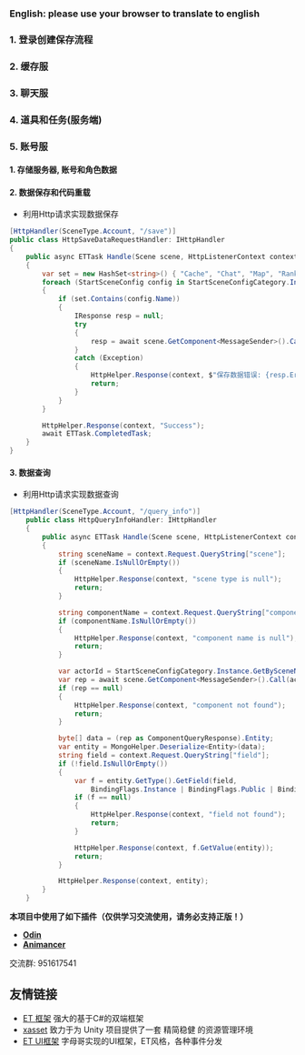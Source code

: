 ### English: please use your browser to translate to english

### 1. 登录创建保存流程

### 2. 缓存服

### 3. 聊天服

### 4. 道具和任务(服务端)

### 5. 账号服

#### 1. 存储服务器, 账号和角色数据

#### 2. 数据保存和代码重载

* 利用Http请求实现数据保存

```csharp
[HttpHandler(SceneType.Account, "/save")]
public class HttpSaveDataRequestHandler: IHttpHandler
{
    public async ETTask Handle(Scene scene, HttpListenerContext context)
    {
        var set = new HashSet<string>() { "Cache", "Chat", "Map", "Rank" };
        foreach (StartSceneConfig config in StartSceneConfigCategory.Instance.GetAll().Values)
        {
            if (set.Contains(config.Name))
            {
                IResponse resp = null;
                try
                {
                    resp = await scene.GetComponent<MessageSender>().Call(config.ActorId, W2Other_SaveDataRequest.Create());
                }
                catch (Exception)
                {
                    HttpHelper.Response(context, $"保存数据错误: {resp.Error}, {config.Name} - {config.Id}");
                    return;
                }
            }
        }

        HttpHelper.Response(context, "Success");
        await ETTask.CompletedTask;
    }
}
```

#### 3. 数据查询

* 利用Http请求实现数据查询

```csharp
[HttpHandler(SceneType.Account, "/query_info")]
    public class HttpQueryInfoHandler: IHttpHandler
    {
        public async ETTask Handle(Scene scene, HttpListenerContext context)
        {
            string sceneName = context.Request.QueryString["scene"];
            if (sceneName.IsNullOrEmpty())
            {
                HttpHelper.Response(context, "scene type is null");
                return;
            }

            string componentName = context.Request.QueryString["component"];
            if (componentName.IsNullOrEmpty())
            {
                HttpHelper.Response(context, "component name is null");
                return;
            }

            var actorId = StartSceneConfigCategory.Instance.GetBySceneName(scene.Zone(), sceneName).ActorId;
            var rep = await scene.GetComponent<MessageSender>().Call(actorId, new ConmponentQueryRequest() { ComponentName = componentName });
            if (rep == null)
            {
                HttpHelper.Response(context, "component not found");
                return;
            }

            byte[] data = (rep as ComponentQueryResponse).Entity;
            var entity = MongoHelper.Deserialize<Entity>(data);
            string field = context.Request.QueryString["field"];
            if (!field.IsNullOrEmpty())
            {
                var f = entity.GetType().GetField(field,
                    BindingFlags.Instance | BindingFlags.Public | BindingFlags.GetProperty | BindingFlags.NonPublic);
                if (f == null)
                {
                    HttpHelper.Response(context, "field not found");
                    return;
                }

                HttpHelper.Response(context, f.GetValue(entity));
                return;
            }

            HttpHelper.Response(context, entity);
        }
    }
```

**本项目中使用了如下插件（仅供学习交流使用，请务必支持正版！）**

-  **[Odin](https://odininspector.com/)**
-  **[Animancer](https://kybernetik.com.au/animancer/)**

交流群: 951617541
## 友情链接

- [ET 框架](https://github.com/egametang/ET) 强大的基于C#的双端框架
- [xasset](https://github.com/xasset/xasset) 致力于为 Unity 项目提供了一套 精简稳健 的资源管理环境
- [ET UI框架](https://github.com/zzjfengqing/ET-EUI) 字母哥实现的UI框架，ET风格，各种事件分发
